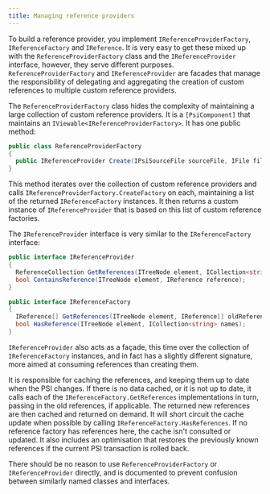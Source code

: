 ```yaml
---
title: Managing reference providers
---
```


To build a reference provider, you implement `IReferenceProviderFactory`, `IReferenceFactory` and `IReference`. It is very easy to get these mixed up with the `ReferenceProviderFactory` class and the `IReferenceProvider` interface, however, they serve different purposes. `ReferenceProviderFactory` and `IReferenceProvider` are facades that manage the responsibility of delegating and aggregating the creation of custom references to multiple custom reference providers.

The `ReferenceProviderFactory` class hides the complexity of maintaining a large collection of custom reference providers. It is a `[PsiComponent]` that maintains an `IViewable<IReferenceProviderFactory>`. It has one public method:

```csharp
public class ReferenceProviderFactory
{
  public IReferenceProvider Create(IPsiSourceFile sourceFile, IFile file);
}
```

This method iterates over the collection of custom reference providers and calls `IReferenceProviderFactory.CreateFactory` on each, maintaining a list of the returned `IReferenceFactory` instances. It then returns a custom instance of `IReferenceProvider` that is based on this list of custom reference factories.

The `IReferenceProvider` interface is very similar to the `IReferenceFactory` interface:

```csharp
public interface IReferenceProvider
{
  ReferenceCollection GetReferences(ITreeNode element, ICollection<string> names);
  bool ContainsReference(ITreeNode element, IReference reference);
}

public interface IReferenceFactory
{
  IReference[] GetReferences(ITreeNode element, IReference[] oldReferences);
  bool HasReference(ITreeNode element, ICollection<string> names);
}
```

`IReferenceProvider` also acts as a façade, this time over the collection of `IReferenceFactory` instances, and in fact has a slightly different signature, more aimed at consuming references than creating them.

It is responsible for caching the references, and keeping them up to date when the PSI changes. If there is no data cached, or it is not up to date, it calls each of the `IReferenceFactory.GetReferences` implementations in turn, passing in the old references, if applicable. The returned new references are then cached and returned on demand. It will short circuit the cache update when possible by calling `IReferenceFactory.HasReferences`. If no reference factory has references here, the cache isn't consulted or updated. It also includes an optimisation that restores the previously known references if the current PSI transaction is rolled back.

There should be no reason to use `ReferenceProviderFactory` or `IReferenceProvider` directly, and is documented to prevent confusion between similarly named classes and interfaces.
